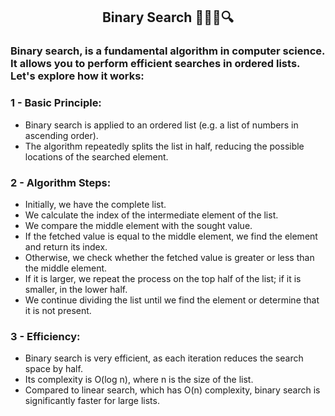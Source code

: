 

<h2 align="center">Binary Search 🕵🏻‍♀️🔍</h2>
<h3>Binary search, is a fundamental algorithm in computer science. 
    It allows you to perform efficient searches in ordered lists. Let's explore how it works:
</h3>

<h3>1 - Basic Principle:</h3>
<ul>
  <li>Binary search is applied to an ordered list (e.g. a list of numbers in ascending order).</li>
  <li>The algorithm repeatedly splits the list in half, reducing the possible locations of the searched element.</li>
</ul>

<h3>2 - Algorithm Steps:</h3>
<ul>
  <li>Initially, we have the complete list.</li>
  <li>We calculate the index of the intermediate element of the list.</li>
  <li>We compare the middle element with the sought value.</li>
  <li>If the fetched value is equal to the middle element, we find the element and return its index.</li>
  <li>Otherwise, we check whether the fetched value is greater or less than the middle element.</li>
  <li>If it is larger, we repeat the process on the top half of the list; if it is smaller, in the lower half.</li>
  <li>We continue dividing the list until we find the element or determine that it is not present.</li>
</ul>

<h3>3 - Efficiency:</h3>
<ul>
  <li>Binary search is very efficient, as each iteration reduces the search space by half.</li>
  <li>Its complexity is O(log n), where n is the size of the list.</li>
  <li>Compared to linear search, which has O(n) complexity, binary search is significantly faster for large lists.</li>
</ul>


